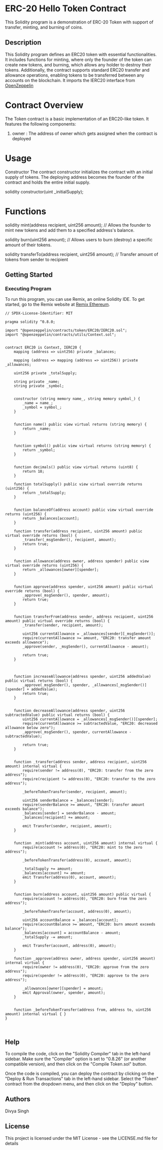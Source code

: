 # ERC-20 Hello Token Contract

This Solidity program is a demonstration of ERC-20 Token with support of transfer, minting, and burning of coins.

## Description

This Solidity program defines an ERC20 token with essential functionalities. It includes functions for minting, where only the founder of the token can create new tokens, and burning, which allows any holder to destroy their tokens. Additionally, the contract supports standard ERC20 transfer and allowance operations, enabling tokens to be transferred between any accounts on the blockchain. It imports the IERC20 interface from [OpenZeppelin](https://www.openzeppelin.com/)

# Contract Overview
The Token contract is a basic implementation of an ERC20-like token. It features the following components:

1) owner : The address of owner which gets assigned when the contract is deployed

# Usage
Constructor
The contract constructor initializes the contract with an initial supply of tokens. The deploying address becomes the founder of the contract and holds the entire initial supply.

solidity
constructor(uint _initialSupply);


# Functions

solidity
mint(address recipient, uint256 amount);
// Allows the founder to mint new tokens and add them to a specified address's balance.


solidity
burn(uint256 amount);
// Allows users to burn (destroy) a specific amount of their tokens.


solidity
transferTo(address recipient, uint256 amount);
// Transfer amount of tokens from sender to recipient


## Getting Started

### Executing Program
To run this program, you can use Remix, an online Solidity IDE. To get started, go to the Remix website at [Remix Ethereum](https://remix.ethereum.org/).

```solidity
// SPDX-License-Identifier: MIT

pragma solidity ^0.8.0;

import "@openzeppelin/contracts/token/ERC20/IERC20.sol";
import "@openzeppelin/contracts/utils/Context.sol";


contract ERC20 is Context, IERC20 {
    mapping (address => uint256) private _balances;

    mapping (address => mapping (address => uint256)) private _allowances;

    uint256 private _totalSupply;

    string private _name;
    string private _symbol;

   
    constructor (string memory name_, string memory symbol_) {
        _name = name_;
        _symbol = symbol_;
    }

   
    function name() public view virtual returns (string memory) {
        return _name;
    }

  
    function symbol() public view virtual returns (string memory) {
        return _symbol;
    }

  
    function decimals() public view virtual returns (uint8) {
        return 18;
    }

    function totalSupply() public view virtual override returns (uint256) {
        return _totalSupply;
    }

  
    function balanceOf(address account) public view virtual override returns (uint256) {
        return _balances[account];
    }

    function transfer(address recipient, uint256 amount) public virtual override returns (bool) {
        _transfer(_msgSender(), recipient, amount);
        return true;
    }

   
    function allowance(address owner, address spender) public view virtual override returns (uint256) {
        return _allowances[owner][spender];
    }

    
    function approve(address spender, uint256 amount) public virtual override returns (bool) {
        _approve(_msgSender(), spender, amount);
        return true;
    }

    
    function transferFrom(address sender, address recipient, uint256 amount) public virtual override returns (bool) {
        _transfer(sender, recipient, amount);

        uint256 currentAllowance = _allowances[sender][_msgSender()];
        require(currentAllowance >= amount, "ERC20: transfer amount exceeds allowance");
        _approve(sender, _msgSender(), currentAllowance - amount);

        return true;
    }

    
  
    function increaseAllowance(address spender, uint256 addedValue) public virtual returns (bool) {
        _approve(_msgSender(), spender, _allowances[_msgSender()][spender] + addedValue);
        return true;
    }

   
    function decreaseAllowance(address spender, uint256 subtractedValue) public virtual returns (bool) {
        uint256 currentAllowance = _allowances[_msgSender()][spender];
        require(currentAllowance >= subtractedValue, "ERC20: decreased allowance below zero");
        _approve(_msgSender(), spender, currentAllowance - subtractedValue);

        return true;
    }

   
    function _transfer(address sender, address recipient, uint256 amount) internal virtual {
        require(sender != address(0), "ERC20: transfer from the zero address");
        require(recipient != address(0), "ERC20: transfer to the zero address");

        _beforeTokenTransfer(sender, recipient, amount);

        uint256 senderBalance = _balances[sender];
        require(senderBalance >= amount, "ERC20: transfer amount exceeds balance");
        _balances[sender] = senderBalance - amount;
        _balances[recipient] += amount;

        emit Transfer(sender, recipient, amount);
    }

    
    function _mint(address account, uint256 amount) internal virtual {
        require(account != address(0), "ERC20: mint to the zero address");

        _beforeTokenTransfer(address(0), account, amount);

        _totalSupply += amount;
        _balances[account] += amount;
        emit Transfer(address(0), account, amount);
    }

    
    function burn(address account, uint256 amount) public virtual {
        require(account != address(0), "ERC20: burn from the zero address");

        _beforeTokenTransfer(account, address(0), amount);

        uint256 accountBalance = _balances[account];
        require(accountBalance >= amount, "ERC20: burn amount exceeds balance");
        _balances[account] = accountBalance - amount;
        _totalSupply -= amount;

        emit Transfer(account, address(0), amount);
    }

    function _approve(address owner, address spender, uint256 amount) internal virtual {
        require(owner != address(0), "ERC20: approve from the zero address");
        require(spender != address(0), "ERC20: approve to the zero address");

        _allowances[owner][spender] = amount;
        emit Approval(owner, spender, amount);
    }

  
    function _beforeTokenTransfer(address from, address to, uint256 amount) internal virtual { }
}



```

## Help
To compile the code, click on the "Solidity Compiler" tab in the left-hand sidebar. Make sure the "Compiler" option is set to "0.8.26" (or another compatible version), and then click on the "Compile Token.sol" button.

Once the code is compiled, you can deploy the contract by clicking on the "Deploy & Run Transactions" tab in the left-hand sidebar. Select the "Token" contract from the dropdown menu, and then click on the "Deploy" button.

## Authors
Divya Singh

## License
This project is licensed under the MIT License - see the LICENSE.md file for details
